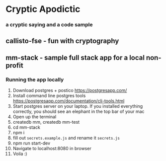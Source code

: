 # Cryptic Apodictic
### a cryptic saying and a code sample

## callisto-fse - fun with cryptography

## mm-stack - sample full stack app for a local non-profit

### Running the app locally
1. Download postgres + postico https://postgresapp.com/
2. Install command line postgres tools https://postgresapp.com/documentation/cli-tools.html
3. Start postgres server on your laptop.  If you installed everything correctly, you should see an elephant in the top bar of your mac
4. Open up the terminal
5. createdb mm, createdb mm-test
6. cd mm-stack
7. npm i
8. fill out `secrets.example.js` and rename it `secrets.js`
8. npm run start-dev
9. Navigate to localhost:8080 in browser
11. Voila :)
